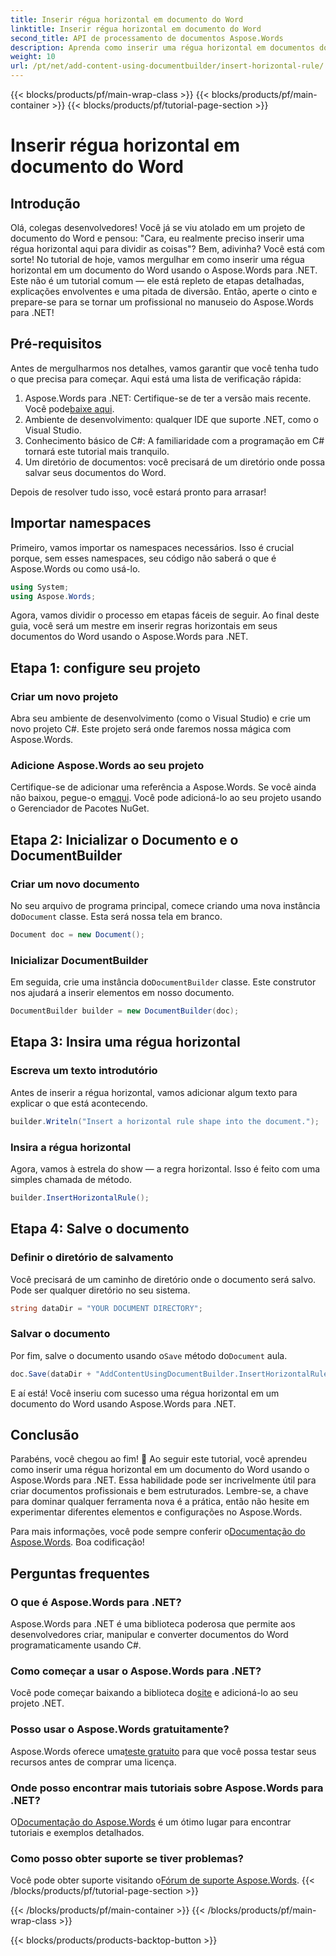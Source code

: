 ```yaml
---
title: Inserir régua horizontal em documento do Word
linktitle: Inserir régua horizontal em documento do Word
second_title: API de processamento de documentos Aspose.Words
description: Aprenda como inserir uma régua horizontal em documentos do Word usando o Aspose.Words para .NET com nosso guia detalhado passo a passo. Perfeito para desenvolvedores C#.
weight: 10
url: /pt/net/add-content-using-documentbuilder/insert-horizontal-rule/
---
```


{{< blocks/products/pf/main-wrap-class >}}
{{< blocks/products/pf/main-container >}}
{{< blocks/products/pf/tutorial-page-section >}}

# Inserir régua horizontal em documento do Word

## Introdução

Olá, colegas desenvolvedores! Você já se viu atolado em um projeto de documento do Word e pensou: "Cara, eu realmente preciso inserir uma régua horizontal aqui para dividir as coisas"? Bem, adivinha? Você está com sorte! No tutorial de hoje, vamos mergulhar em como inserir uma régua horizontal em um documento do Word usando o Aspose.Words para .NET. Este não é um tutorial comum — ele está repleto de etapas detalhadas, explicações envolventes e uma pitada de diversão. Então, aperte o cinto e prepare-se para se tornar um profissional no manuseio do Aspose.Words para .NET!

## Pré-requisitos

Antes de mergulharmos nos detalhes, vamos garantir que você tenha tudo o que precisa para começar. Aqui está uma lista de verificação rápida:

1.  Aspose.Words para .NET: Certifique-se de ter a versão mais recente. Você pode[baixe aqui](https://releases.aspose.com/words/net/).
2. Ambiente de desenvolvimento: qualquer IDE que suporte .NET, como o Visual Studio.
3. Conhecimento básico de C#: A familiaridade com a programação em C# tornará este tutorial mais tranquilo.
4. Um diretório de documentos: você precisará de um diretório onde possa salvar seus documentos do Word.

Depois de resolver tudo isso, você estará pronto para arrasar!

## Importar namespaces

Primeiro, vamos importar os namespaces necessários. Isso é crucial porque, sem esses namespaces, seu código não saberá o que é Aspose.Words ou como usá-lo.

```csharp
using System;
using Aspose.Words;
```

Agora, vamos dividir o processo em etapas fáceis de seguir. Ao final deste guia, você será um mestre em inserir regras horizontais em seus documentos do Word usando o Aspose.Words para .NET.

## Etapa 1: configure seu projeto

### Criar um novo projeto

Abra seu ambiente de desenvolvimento (como o Visual Studio) e crie um novo projeto C#. Este projeto será onde faremos nossa mágica com Aspose.Words.

### Adicione Aspose.Words ao seu projeto

 Certifique-se de adicionar uma referência a Aspose.Words. Se você ainda não baixou, pegue-o em[aqui](https://releases.aspose.com/words/net/). Você pode adicioná-lo ao seu projeto usando o Gerenciador de Pacotes NuGet.

## Etapa 2: Inicializar o Documento e o DocumentBuilder

### Criar um novo documento

 No seu arquivo de programa principal, comece criando uma nova instância do`Document` classe. Esta será nossa tela em branco.

```csharp
Document doc = new Document();
```

### Inicializar DocumentBuilder

 Em seguida, crie uma instância do`DocumentBuilder` classe. Este construtor nos ajudará a inserir elementos em nosso documento.

```csharp
DocumentBuilder builder = new DocumentBuilder(doc);
```

## Etapa 3: Insira uma régua horizontal

### Escreva um texto introdutório

Antes de inserir a régua horizontal, vamos adicionar algum texto para explicar o que está acontecendo.

```csharp
builder.Writeln("Insert a horizontal rule shape into the document.");
```

### Insira a régua horizontal

Agora, vamos à estrela do show — a regra horizontal. Isso é feito com uma simples chamada de método.

```csharp
builder.InsertHorizontalRule();
```

## Etapa 4: Salve o documento

### Definir o diretório de salvamento

Você precisará de um caminho de diretório onde o documento será salvo. Pode ser qualquer diretório no seu sistema.

```csharp
string dataDir = "YOUR DOCUMENT DIRECTORY";
```

### Salvar o documento

 Por fim, salve o documento usando o`Save` método do`Document` aula.

```csharp
doc.Save(dataDir + "AddContentUsingDocumentBuilder.InsertHorizontalRule.docx");
```

E aí está! Você inseriu com sucesso uma régua horizontal em um documento do Word usando Aspose.Words para .NET.

## Conclusão

Parabéns, você chegou ao fim! 🎉 Ao seguir este tutorial, você aprendeu como inserir uma régua horizontal em um documento do Word usando o Aspose.Words para .NET. Essa habilidade pode ser incrivelmente útil para criar documentos profissionais e bem estruturados. Lembre-se, a chave para dominar qualquer ferramenta nova é a prática, então não hesite em experimentar diferentes elementos e configurações no Aspose.Words.

 Para mais informações, você pode sempre conferir o[Documentação do Aspose.Words](https://reference.aspose.com/words/net/). Boa codificação!

## Perguntas frequentes

### O que é Aspose.Words para .NET?

Aspose.Words para .NET é uma biblioteca poderosa que permite aos desenvolvedores criar, manipular e converter documentos do Word programaticamente usando C#.

### Como começar a usar o Aspose.Words para .NET?

Você pode começar baixando a biblioteca do[site](https://releases.aspose.com/words/net/) e adicioná-lo ao seu projeto .NET.

### Posso usar o Aspose.Words gratuitamente?

 Aspose.Words oferece uma[teste gratuito](https://releases.aspose.com/) para que você possa testar seus recursos antes de comprar uma licença.

### Onde posso encontrar mais tutoriais sobre Aspose.Words para .NET?

 O[Documentação do Aspose.Words](https://reference.aspose.com/words/net/) é um ótimo lugar para encontrar tutoriais e exemplos detalhados.

### Como posso obter suporte se tiver problemas?

 Você pode obter suporte visitando o[Fórum de suporte Aspose.Words](https://forum.aspose.com/c/words/8).
{{< /blocks/products/pf/tutorial-page-section >}}

{{< /blocks/products/pf/main-container >}}
{{< /blocks/products/pf/main-wrap-class >}}

{{< blocks/products/products-backtop-button >}}
